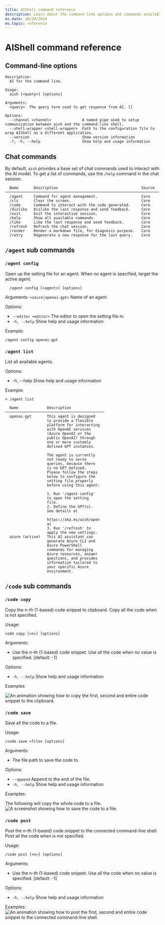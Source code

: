 ```yaml
---
title: AIShell command reference
description: Learn about the command-line options and commands available in AIShell.
ms.date: 10/29/2024
ms.topic: reference
---
```

# AIShell command reference

## Command-line options

```
Description:
  AI for the command line.

Usage:
  aish [<query>] [options]

Arguments:
  <query>  The query term used to get response from AI. []

Options:
  --channel <channel>              A named pipe used to setup communication between aish and the command-line shell.
  --shell-wrapper <shell-wrapper>  Path to the configuration file to wrap AIShell as a different application.
  --version                        Show version information
  -?, -h, --help                   Show help and usage information
```

## Chat commands

By default, `aish` provides a base set of chat commands used to interact with the AI model. To get a
list of commands, use the `/help` command in the chat session.

```
  Name       Description                                      Source
──────────────────────────────────────────────────────────────────────
  /agent     Command for agent management.                    Core
  /cls       Clear the screen.                                Core
  /code      Command to interact with the code generated.     Core
  /dislike   Dislike the last response and send feedback.     Core
  /exit      Exit the interactive session.                    Core
  /help      Show all available commands.                     Core
  /like      Like the last response and send feedback.        Core
  /refresh   Refresh the chat session.                        Core
  /render    Render a markdown file, for diagnosis purpose.   Core
  /retry     Regenerate a new response for the last query.    Core
```

## `/agent` sub commands


### `/agent config`
Open up the setting file for an agent. When no agent is specified, target the active agent.

```
  /agent config [<agent>] [options]
```
Arguments: `<azure|openai-gpt>` Name of an agent.

Options:
* `--editor <editor>` The editor to open the setting file in.
* `-h, --help` Show help and usage information

Example:
```
/agent config openai-gpt
```

### `/agent list`
List all available agents.

Options:
* -h, --help  Show help and usage information

Example:
```
> /agent list

  Name             Description
─────────────────────────────────────────────
  openai-gpt       This agent is designed
                   to provide a flexible
                   platform for interacting
                   with OpenAI services
                   (Azure OpenAI or the
                   public OpenAI) through
                   one or more customly
                   defined GPT instances.

                   The agent is currently
                   not ready to serve
                   queries, because there
                   is no GPT defined.
                   Please follow the steps
                   below to configure the
                   setting file properly
                   before using this agent:

                   1. Run '/agent config'
                   to open the setting
                   file.
                   2. Define the GPT(s).
                   See details at

                   https://aka.ms/aish/open
                   ai
                   3. Run '/refresh' to
                   apply the new settings.
  azure (active)   This AI assistant can
                   generate Azure CLI and
                   Azure PowerShell
                   commands for managing
                   Azure resources, answer
                   questions, and provides
                   information tailored to
                   your specific Azure
                   environment.
```

## `/code` sub commands

### `/code copy`
Copy the n-th (1-based) code snippet to clipboard. Copy all the code when <n> is not specified.

Usage:
```
code copy [<n>] [options]
```
Arguments:
* <n> Use the n-th (1-based) code snippet. Use all the code when no value is specified.
[default: -1]

Options:
* `-h, --help`  Show help and usage information

Examples

![An animation showing how to copy the first, second and entire code snippet to the clipboard.][02]

### `/code save`
Save all the code to a file.

Usage:
```
/code save <file> [options]
```

Arguments:
* <file>  The file path to save the code to.

Options:
* `--append` Append to the end of the file.
* `-h, --help` Show help and usage information

Examples:

The following will copy the whole code to a file.
![A screenshot showing how to save the code to a file.][01]

### `/code post`
Post the n-th (1-based) code snippet to the connected command-line shell. Post all the code when <n>
is not specified.

Usage:
```
/code post [<n>] [options]
```
Arguments:
* <n> Use the n-th (1-based) code snippet. Use all the code when no value is specified.
  [default: -1]

Options:
* `-h, --help` Show help and usage information

Examples:
![An animation showing how to post the first, second and entire code snippet to the connected command-line shell.][03]

<!-- TO DO
- Add subcommands and switches for each command.
- Add examples for each subcommand.
-->

[01]: media/CodeSave.png
[02]: media/CodeCopy.gif
[03]: media/CodePost.gif
